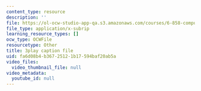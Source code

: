 ```yaml
---
content_type: resource
description: ''
file: https://ol-ocw-studio-app-qa.s3.amazonaws.com/courses/6-858-computer-systems-security-fall-2014/fa6d08b4b36725121b17594baf20ab5a_2PO8h1pVW50.srt
file_type: application/x-subrip
learning_resource_types: []
ocw_type: OCWFile
resourcetype: Other
title: 3play caption file
uid: fa6d08b4-b367-2512-1b17-594baf20ab5a
video_files:
  video_thumbnail_file: null
video_metadata:
  youtube_id: null
---
```

